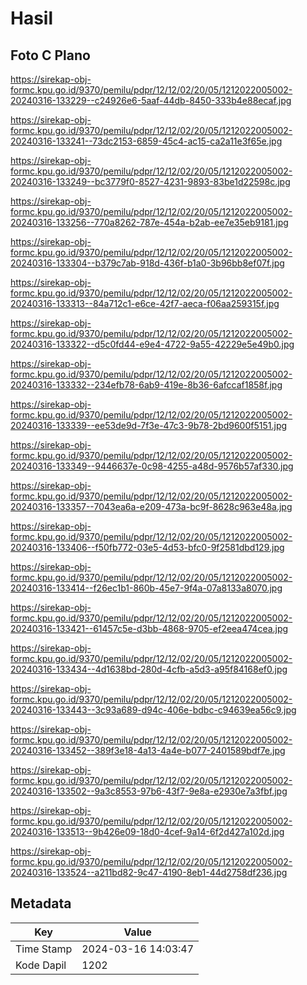 # Hasil

## Foto C Plano

https://sirekap-obj-formc.kpu.go.id/9370/pemilu/pdpr/12/12/02/20/05/1212022005002-20240316-133229--c24926e6-5aaf-44db-8450-333b4e88ecaf.jpg

https://sirekap-obj-formc.kpu.go.id/9370/pemilu/pdpr/12/12/02/20/05/1212022005002-20240316-133241--73dc2153-6859-45c4-ac15-ca2a11e3f65e.jpg

https://sirekap-obj-formc.kpu.go.id/9370/pemilu/pdpr/12/12/02/20/05/1212022005002-20240316-133249--bc3779f0-8527-4231-9893-83be1d22598c.jpg

https://sirekap-obj-formc.kpu.go.id/9370/pemilu/pdpr/12/12/02/20/05/1212022005002-20240316-133256--770a8262-787e-454a-b2ab-ee7e35eb9181.jpg

https://sirekap-obj-formc.kpu.go.id/9370/pemilu/pdpr/12/12/02/20/05/1212022005002-20240316-133304--b379c7ab-918d-436f-b1a0-3b96bb8ef07f.jpg

https://sirekap-obj-formc.kpu.go.id/9370/pemilu/pdpr/12/12/02/20/05/1212022005002-20240316-133313--84a712c1-e6ce-42f7-aeca-f06aa259315f.jpg

https://sirekap-obj-formc.kpu.go.id/9370/pemilu/pdpr/12/12/02/20/05/1212022005002-20240316-133322--d5c0fd44-e9e4-4722-9a55-42229e5e49b0.jpg

https://sirekap-obj-formc.kpu.go.id/9370/pemilu/pdpr/12/12/02/20/05/1212022005002-20240316-133332--234efb78-6ab9-419e-8b36-6afccaf1858f.jpg

https://sirekap-obj-formc.kpu.go.id/9370/pemilu/pdpr/12/12/02/20/05/1212022005002-20240316-133339--ee53de9d-7f3e-47c3-9b78-2bd9600f5151.jpg

https://sirekap-obj-formc.kpu.go.id/9370/pemilu/pdpr/12/12/02/20/05/1212022005002-20240316-133349--9446637e-0c98-4255-a48d-9576b57af330.jpg

https://sirekap-obj-formc.kpu.go.id/9370/pemilu/pdpr/12/12/02/20/05/1212022005002-20240316-133357--7043ea6a-e209-473a-bc9f-8628c963e48a.jpg

https://sirekap-obj-formc.kpu.go.id/9370/pemilu/pdpr/12/12/02/20/05/1212022005002-20240316-133406--f50fb772-03e5-4d53-bfc0-9f2581dbd129.jpg

https://sirekap-obj-formc.kpu.go.id/9370/pemilu/pdpr/12/12/02/20/05/1212022005002-20240316-133414--f26ec1b1-860b-45e7-9f4a-07a8133a8070.jpg

https://sirekap-obj-formc.kpu.go.id/9370/pemilu/pdpr/12/12/02/20/05/1212022005002-20240316-133421--61457c5e-d3bb-4868-9705-ef2eea474cea.jpg

https://sirekap-obj-formc.kpu.go.id/9370/pemilu/pdpr/12/12/02/20/05/1212022005002-20240316-133434--4d1638bd-280d-4cfb-a5d3-a95f84168ef0.jpg

https://sirekap-obj-formc.kpu.go.id/9370/pemilu/pdpr/12/12/02/20/05/1212022005002-20240316-133443--3c93a689-d94c-406e-bdbc-c94639ea56c9.jpg

https://sirekap-obj-formc.kpu.go.id/9370/pemilu/pdpr/12/12/02/20/05/1212022005002-20240316-133452--389f3e18-4a13-4a4e-b077-2401589bdf7e.jpg

https://sirekap-obj-formc.kpu.go.id/9370/pemilu/pdpr/12/12/02/20/05/1212022005002-20240316-133502--9a3c8553-97b6-43f7-9e8a-e2930e7a3fbf.jpg

https://sirekap-obj-formc.kpu.go.id/9370/pemilu/pdpr/12/12/02/20/05/1212022005002-20240316-133513--9b426e09-18d0-4cef-9a14-6f2d427a102d.jpg

https://sirekap-obj-formc.kpu.go.id/9370/pemilu/pdpr/12/12/02/20/05/1212022005002-20240316-133524--a211bd82-9c47-4190-8eb1-44d2758df236.jpg


## Metadata

| Key        | Value               |
| ---------- | ------------------- |
| Time Stamp | 2024-03-16 14:03:47 |
| Kode Dapil | 1202                |



